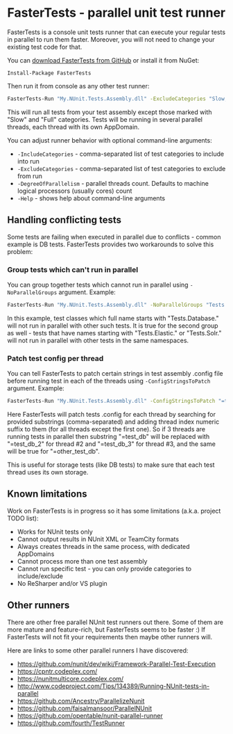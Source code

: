 # FasterTests - parallel unit test runner

FasterTests is a console unit tests runner that can execute your regular tests in parallel to run them faster. Moreover, you will not need to change your existing test code for that.

You can [download FasterTests from GitHub](../../releases) or install it from NuGet:

```
Install-Package FasterTests
```

Then run it from console as any other test runner:

```bat
FasterTests-Run "My.NUnit.Tests.Assembly.dll" -ExcludeCategories "Slow,Full"
```

This will run all tests from your test assembly except those marked with "Slow" and "Full" categories. Tests will be running in several parallel threads, each thread with its own AppDomain.

You can adjust runner behavior with optional command-line arguments:

* `-IncludeCategories` - comma-separated list of test categories to include into run
* `-ExcludeCategories` - comma-separated list of test categories to exclude from run
* `-DegreeOfParallelism` - parallel threads count. Defaults to machine logical processors (usually cores) count
* `-Help` - shows help about command-line arguments


## Handling conflicting tests

Some tests are failing when executed in parallel due to conflicts - common example is DB tests. FasterTests provides two workarounds to solve this problem:

### Group tests which can't run in parallel

You can group together tests which cannot run in parallel using `-NoParallelGroups` argument. Example:

```bat
FasterTests-Run "My.NUnit.Tests.Assembly.dll" -NoParallelGroups "Tests.Database.;Tests.Elastic.,Tests.Solr."
```

In this example, test classes which full name starts with "Tests.Database." will not run in parallel with other such tests. It is true for the second group as well - tests that have names starting with "Tests.Elastic." or "Tests.Solr." will not run in parallel with other tests in the same namespaces.

### Patch test config per thread

You can tell FasterTests to patch certain strings in test assembly .config file before running test in each of the threads using `-ConfigStringsToPatch` argument. Example:

```bat
FasterTests-Run "My.NUnit.Tests.Assembly.dll" -ConfigStringsToPatch "=test_db,=other_test_db"
```

Here FasterTests will patch tests .config for each thread by searching for provided substrings (comma-separated) and adding thread index numeric suffix to them (for all threads except the first one). So if 3 threads are running tests in parallel then substring "=test_db" will be replaced with "=test_db_2" for thread #2 and "=test_db_3" for thread #3, and the same will be true for "=other_test_db".

This is useful for storage tests (like DB tests) to make sure that each test thread uses its own storage.

## Known limitations

Work on FasterTests is in progress so it has some limitations (a.k.a. project TODO list):

* Works for NUnit tests only
* Cannot output results in NUnit XML or TeamCity formats
* Always creates threads in the same process, with dedicated AppDomains
* Cannot process more than one test assembly
* Cannot run specific test - you can only provide categories to include/exclude
* No ReSharper and/or VS plugin

## Other runners

There are other free parallel NUnit test runners out there. Some of them are more mature and feature-rich, but FasterTests seems to be faster :) If FasterTests will not fit your requirements then maybe other runners will.

Here are links to some other parallel runners I have discovered:

* https://github.com/nunit/dev/wiki/Framework-Parallel-Test-Execution
* https://cpntr.codeplex.com/
* https://nunitmulticore.codeplex.com/
* http://www.codeproject.com/Tips/134389/Running-NUnit-tests-in-parallel
* https://github.com/Ancestry/ParallelizeNunit
* https://github.com/faisalmansoor/ParallelNUnit
* https://github.com/opentable/nunit-parallel-runner
* https://github.com/fourth/TestRunner
